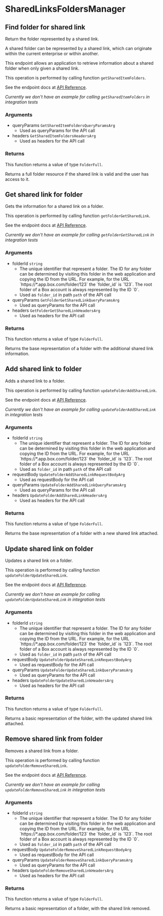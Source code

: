 # SharedLinksFoldersManager

## Find folder for shared link

Return the folder represented by a shared link.

A shared folder can be represented by a shared link,
which can originate within the current enterprise or within another.

This endpoint allows an application to retrieve information about a
shared folder when only given a shared link.

This operation is performed by calling function `getSharedItemFolders`.

See the endpoint docs at
[API Reference](https://developer.box.com/reference/get-shared-items-folders/).

*Currently we don't have an example for calling `getSharedItemFolders` in integration tests*

### Arguments

- queryParams `GetSharedItemFoldersQueryParamsArg`
  - Used as queryParams for the API call
- headers `GetSharedItemFoldersHeadersArg`
  - Used as headers for the API call


### Returns

This function returns a value of type `FolderFull`.

Returns a full folder resource if the shared link is valid and
the user has access to it.


## Get shared link for folder

Gets the information for a shared link on a folder.

This operation is performed by calling function `getFolderGetSharedLink`.

See the endpoint docs at
[API Reference](https://developer.box.com/reference/get-folders-id-get-shared-link/).

*Currently we don't have an example for calling `getFolderGetSharedLink` in integration tests*

### Arguments

- folderId `string`
  - The unique identifier that represent a folder.  The ID for any folder can be determined by visiting this folder in the web application and copying the ID from the URL. For example, for the URL &#x60;https://*.app.box.com/folder/123&#x60; the &#x60;folder_id&#x60; is &#x60;123&#x60;.  The root folder of a Box account is always represented by the ID &#x60;0&#x60;.
  - Used as `folder_id` in path `path` of the API call
- queryParams `GetFolderGetSharedLinkQueryParamsArg`
  - Used as queryParams for the API call
- headers `GetFolderGetSharedLinkHeadersArg`
  - Used as headers for the API call


### Returns

This function returns a value of type `FolderFull`.

Returns the base representation of a folder with the
additional shared link information.


## Add shared link to folder

Adds a shared link to a folder.

This operation is performed by calling function `updateFolderAddSharedLink`.

See the endpoint docs at
[API Reference](https://developer.box.com/reference/put-folders-id-add-shared-link/).

*Currently we don't have an example for calling `updateFolderAddSharedLink` in integration tests*

### Arguments

- folderId `string`
  - The unique identifier that represent a folder.  The ID for any folder can be determined by visiting this folder in the web application and copying the ID from the URL. For example, for the URL &#x60;https://*.app.box.com/folder/123&#x60; the &#x60;folder_id&#x60; is &#x60;123&#x60;.  The root folder of a Box account is always represented by the ID &#x60;0&#x60;.
  - Used as `folder_id` in path `path` of the API call
- requestBody `UpdateFolderAddSharedLinkRequestBodyArg`
  - Used as requestBody for the API call
- queryParams `UpdateFolderAddSharedLinkQueryParamsArg`
  - Used as queryParams for the API call
- headers `UpdateFolderAddSharedLinkHeadersArg`
  - Used as headers for the API call


### Returns

This function returns a value of type `FolderFull`.

Returns the base representation of a folder with a new shared
link attached.


## Update shared link on folder

Updates a shared link on a folder.

This operation is performed by calling function `updateFolderUpdateSharedLink`.

See the endpoint docs at
[API Reference](https://developer.box.com/reference/put-folders-id-update-shared-link/).

*Currently we don't have an example for calling `updateFolderUpdateSharedLink` in integration tests*

### Arguments

- folderId `string`
  - The unique identifier that represent a folder.  The ID for any folder can be determined by visiting this folder in the web application and copying the ID from the URL. For example, for the URL &#x60;https://*.app.box.com/folder/123&#x60; the &#x60;folder_id&#x60; is &#x60;123&#x60;.  The root folder of a Box account is always represented by the ID &#x60;0&#x60;.
  - Used as `folder_id` in path `path` of the API call
- requestBody `UpdateFolderUpdateSharedLinkRequestBodyArg`
  - Used as requestBody for the API call
- queryParams `UpdateFolderUpdateSharedLinkQueryParamsArg`
  - Used as queryParams for the API call
- headers `UpdateFolderUpdateSharedLinkHeadersArg`
  - Used as headers for the API call


### Returns

This function returns a value of type `FolderFull`.

Returns a basic representation of the folder, with the updated shared
link attached.


## Remove shared link from folder

Removes a shared link from a folder.

This operation is performed by calling function `updateFolderRemoveSharedLink`.

See the endpoint docs at
[API Reference](https://developer.box.com/reference/put-folders-id-remove-shared-link/).

*Currently we don't have an example for calling `updateFolderRemoveSharedLink` in integration tests*

### Arguments

- folderId `string`
  - The unique identifier that represent a folder.  The ID for any folder can be determined by visiting this folder in the web application and copying the ID from the URL. For example, for the URL &#x60;https://*.app.box.com/folder/123&#x60; the &#x60;folder_id&#x60; is &#x60;123&#x60;.  The root folder of a Box account is always represented by the ID &#x60;0&#x60;.
  - Used as `folder_id` in path `path` of the API call
- requestBody `UpdateFolderRemoveSharedLinkRequestBodyArg`
  - Used as requestBody for the API call
- queryParams `UpdateFolderRemoveSharedLinkQueryParamsArg`
  - Used as queryParams for the API call
- headers `UpdateFolderRemoveSharedLinkHeadersArg`
  - Used as headers for the API call


### Returns

This function returns a value of type `FolderFull`.

Returns a basic representation of a folder, with the shared link removed.


